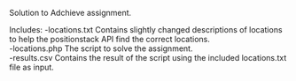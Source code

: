 Solution to Adchieve assignment.

Includes:
-locations.txt Contains slightly changed descriptions of locations to help the positionstack API find the correct locations.  
-locations.php The script to solve the assignment.  
-results.csv Contains the result of the script using the included locations.txt file as input.

